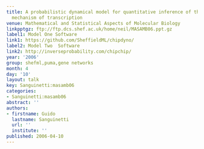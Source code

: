 ```yaml
---
title: A probabilistic dynamical model for quantitative inference of the regulatory
  mechanism of transcription
venue: Mathematical and Statistical Aspects of Molecular Biology
linkpptgz: ftp://ftp.dcs.shef.ac.uk/home/neil/MASAMB06.ppt.gz
label1: Model One Software
link1: https://github.com/SheffieldML/chipdyno/
label2: Model Two  Software
link2: http://inverseprobability.com/chipchip/
year: '2006'
group: shefml,puma,gene networks
month: 4
day: '10'
layout: talk
key: Sanguinetti:masamb06
categories:
- Sanguinetti:masamb06
abstract: ''
authors:
- firstname: Guido
  lastname: Sanguinetti
  url: ''
  institute: ''
published: 2006-04-10
---
```

